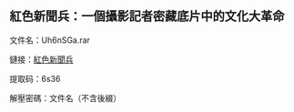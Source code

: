 ## 紅色新聞兵：一個攝影記者密藏底片中的文化大革命

文件名：Uh6nSGa.rar   

鏈接：[紅色新聞兵](https://pan.baidu.com/s/1e1MK8VrEYQi78bpiEtbYcA)   

提取码：6s36   

解壓密碼：文件名（不含後綴）